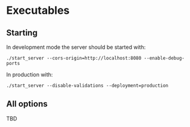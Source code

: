 # Executables


## Starting

In development mode the server should be started with:
```
./start_server --cors-origin=http://localhost:8080 --enable-debug-ports
```

In production with:
```
./start_server --disable-validations --deployment=production
```

## All options
TBD


